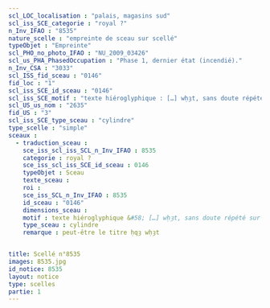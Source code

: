 ```yaml
---
scl_LOC_localisation : "palais, magasins sud"
scl_iss_SCE_categorie : "royal ?"
n_Inv_IFAO : "8535"
nature_scelle : "empreinte de sceau sur scellé"
typeObjet : "Empreinte"
scl_PHO_no_photo_IFAO : "NU_2009_03426"
scl_us_PHA_PhasedOccupation : "Phase 1, dernier état (incendié)."
n_Inv_CSA : "3033"
scl_ISS_fid_sceau : "0146"
fid_loc : "1"
scl_iss_SCE_id_sceau : "0146"
scl_iss_SCE_motif : "texte hiéroglyphique : […] wḥȝt, sans doute répété sur deux lignes"
scl_US_us_nom : "2635"
fid_US : "3"
scl_iss_SCE_type_sceau : "cylindre"
type_scelle : "simple"
sceaux :
  - traduction_sceau : 
    sce_iss_scl_iss_SCL_n_Inv_IFAO : 8535
    categorie : royal ?
    sce_iss_scl_iss_SCE_id_sceau : 0146
    typeObjet : Sceau
    texte_sceau : 
    roi : 
    sce_iss_SCL_n_Inv_IFAO : 8535
    id_sceau : "0146"
    dimensions_sceau : 
    motif : texte hiéroglyphique &#58; […] wḥȝt, sans doute répété sur deux lignes
    type_sceau : cylindre
    remarque : peut-être le titre ḥqȝ wḥȝt


title: Scellé n°8535
images: 8535.jpg
id_notice: 8535
layout: notice
type: scelles
partie: 1
---
```

